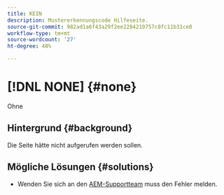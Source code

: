```yaml
---
title: KEIN
description: Mustererkennungscode Hilfeseite.
source-git-commit: 982ad1a6f43a29f2ee2284219757c8fc11b31ce0
workflow-type: tm+mt
source-wordcount: '27'
ht-degree: 48%

---
```



# [!DNL NONE] {#none}

Ohne

## Hintergrund {#background}

Die Seite hätte nicht aufgerufen werden sollen.

## Mögliche Lösungen {#solutions}

* Wenden Sie sich an den [AEM-Supportteam](https://helpx.adobe.com/de/enterprise/using/support-for-experience-cloud.html) muss den Fehler melden.
